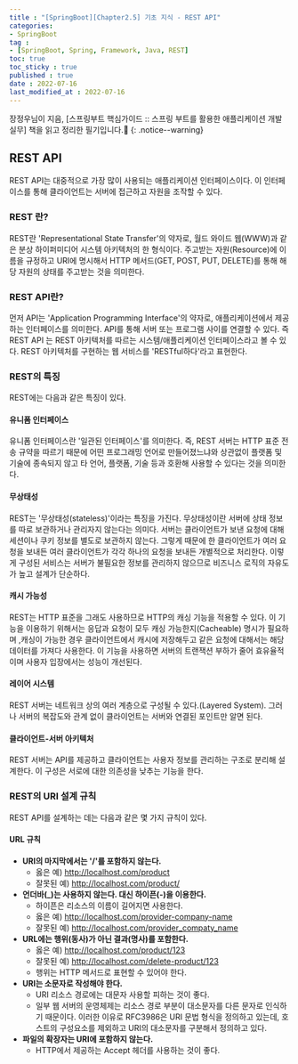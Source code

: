 ```yaml
---
title : "[SpringBoot][Chapter2.5] 기초 지식 - REST API"
categories:
- SpringBoot
tag :
- [SpringBoot, Spring, Framework, Java, REST]
toc: true
toc_sticky : true
published : true
date : 2022-07-16
last_modified_at : 2022-07-16
---
```






장정우님이 지음, [스프링부트 핵심가이드 :: 스프링 부트를 활용한 애플리케이션 개발 실무] 책을 읽고 정리한 필기입니다.📢
{: .notice--warning}



## REST API

REST API는 대중적으로 가장 많이 사용되는 애플리케이션 인터페이스이다. 이 인터페이스를 통해 클라이언트는 서버에 접근하고 자원을 조작할 수 있다. 



### REST 란?

REST란 'Representational State Transfer'의 약자로, 월드 와이드 웹(WWW)과 같은 분상 하이퍼미디어 시스템 아키텍처의 한 형식이다. 주고받는 자원(Resource)에 이름을 규정하고 URI에 명시해서 HTTP 메서드(GET, POST, PUT, DELETE)를 통해 해당 자원의 상태를 주고받는 것을 의미한다.



### REST API란?

먼저 API는 'Application Programming Interface'의 약자로, 애플리케이션에서 제공하는 인터페이스를 의미한다. API를 통해 서버 또는 프로그램 사이를 연결할 수 있다. 즉 REST API 는 REST 아키텍처를 따르는 시스템/애플리케이션 인터페이스라고 볼 수 있다. REST 아키텍처를 구현하는 웹 서비스를 'RESTful하다'라고 표현한다.

### REST의 특징

REST에는 다음과 같은 특징이 있다.



#### 유니폼 인터페이스

유니폼 인터페이스란 '일관된 인터페이스'를 의미한다. 즉, REST 서버는 HTTP 표준 전송 규약을 따르기 때문에 어떤 프로그래밍 언어로 만들어졌느냐와 상관없이 플랫폼 및 기술에 종속되지 않고 타 언어, 플랫폼, 기술 등과 호환해 사용할 수 있다는 것을 의미한다.



#### 무상태성

REST는 '무상태성(stateless)'이라는 특징을 가진다. 무상태성이란 서버에 상태 정보를 따로 보관하거나 관리자지 않는다는 의미다. 서버는 클라이언트가 보낸 요청에 대해 세션이나 쿠키 정보를 별도로 보관하지 않는다. 그렇게 때문에 한 클라이언트가 여러 요청을 보내든 여러 클라이언트가 각각 하나의 요청을 보내든 개별적으로 처리한다. 이렇게 구성된 서비스는 서버가 불필요한 정보를 관리하지 않으므로 비즈니스 로직의 자유도가 높고 설계가 단순하다.



#### 캐시 가능성

REST는 HTTP 표준을 그래도 사용하므로 HTTP의 캐싱 기능을 적용할 수 있다. 이 기능을 이용하기 위해서는 응답과 요청이 모두 캐싱 가능한지(Cacheable) 명시가 필요하며 ,캐싱이 가능한 경우 클라이언트에서 캐시에 저장해두고 같은 요청에 대해서는 해당 데이터를 가져다 사용한다. 이 기능을 사용하면 서버의 트랜잭션 부하가 줄어 효유율적이며 사용자 입장에서는 성능이 개선된다.



#### 레이어 시스템

REST 서버는 네트워크 상의 여러 계층으로 구성될 수 있다.(Layered System). 그러나 서버의 복잡도와 관계 없이 클라이언트는 서버와 연결된 포인트만 알면 된다.



#### 클라이언트-서버 아키텍처

REST 서버는 API를 제공하고 클라이언트는 사용자 정보를 관리하는 구조로 분리해 설계한다. 이 구성은 서로에 대한 의존성을 낮추는 기능을 한다.



### REST의 URI 설계 규칙

REST API를 설계하는 데는 다음과 같은 몇 가지 규칙이 있다.



#### URL 규칙

- **URI의 마지막에서는 '/'를 포함하지 않는다.**
  - 옳은 예) http://localhost.com/product
  - 잘못된 예) http://localhost.com/product/
- **언더바(_)는 사용하지 않는다. 대신 하이픈(-)을 이용한다.**
  - 하이픈은 리소스의 이름이 길어지면 사용한다.
  - 옳은 예) http://localhost.com/provider-company-name
  - 잘못된 예) http://localhost.com/provider_compaty_name
- **URL에는 행위(동사)가 아닌 결과(명사)를 포함한다.**
  - 옳은 예) http://localhost.com/product/123
  - 잘못된 예) http://localhost.com/delete-product/123
  - 행위는 HTTP 메서드로 표현할 수 있어야 한다.
- **URI는 소문자로 작성해야 한다.**
  - URI 리소스 경로에는 대문자 사용할 피하는 것이 좋다.
  - 일부 웹 서버의 운영체제는 리소스 경로 부분이 대소문자를 다른 문자로 인식하기 때문이다. 이러한 이유로 RFC3986은 URI 문법 형식을 정의하고 있는데, 호스트의 구성요소를 제외하고 URI의 대소문자를 구분해서 정의하고 있다.
- **파일의 확장자는 URI에 포함하지 않는다.**
  - HTTP에서 제공하는 Accept 헤더를 사용하는 것이 좋다.
